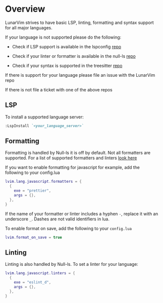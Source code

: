 # Overview

LunarVim strives to have basic LSP, linting, formatting and syntax support for all major languages.

If your language is not supported please do the following: 

- Check if LSP support is available in the lspconfig [repo]()

- Check if your linter or formatter is available in the null-ls [repo]()

- Check if your syntax is supported in the treesitter [repo]()

If there is support for your language please file an issue with the LunarVim repo

If there is not file a ticket with one of the above repos

## LSP

To install a supported language server:

``` md
:LspInstall `<your_language_server>`
```

## Formatting 

Formatting is handled by Null-ls it is off by default. Not all formatters are supported.  For a list of supported formatters and linters [look here](https://github.com/jose-elias-alvarez/null-ls.nvim/blob/main/doc/BUILTINS.md#available-sources)

If you want to enable formatting for javascript for example, add the following to your config.lua
```lua
lvim.lang.javascript.formatters = {
  {
    exe = "prettier",
    args = {},
  },
}
```

If the name of your formatter or linter includes a hyphen `-`, replace it with an underscore `_`. Dashes are not valid identifiers in lua.

To enable format on save, add the following to your `config.lua`

``` lua
lvim.format_on_save = true
```

## Linting
Linting is also handled by Null-ls. To set a linter for your language:

``` lua
lvim.lang.javascript.linters = {
  {
    exe = "eslint_d",
    args = {}, 
  },
}
```
